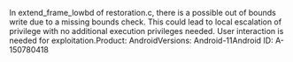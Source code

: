 In extend_frame_lowbd of restoration.c, there is a possible out of bounds write due to a missing bounds check. This could lead to local escalation of privilege with no additional execution privileges needed. User interaction is needed for exploitation.Product: AndroidVersions: Android-11Android ID: A-150780418